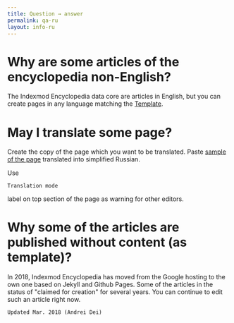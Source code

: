 ```yaml
---
title: Question → answer
permalink: qa-ru
layout: info-ru
---
```


# Why are some articles of the encyclopedia non-English?

The Indexmod Encyclopedia data core are articles in English, but you can create pages in any language matching the [Template](https://indexmod.github.io/encyclopedia/template).

# May I translate some page?

Create the copy of the page which you want to be translated. Paste [sample of the page](internet-yami-ichi) translated into simplified Russian.

Use

`Translation mode`

label on top section of the page as warning for other editors.

# Why some of the articles are published without content (as template)?

In 2018, Indexmod Encyclopedia has moved from the Google hosting to the own one based on Jekyll and Github Pages. Some of the articles in the status of "claimed for creation" for several years. You can continue to edit such an article right now.

`Updated Mar. 2018 (Andrei Dei)`
